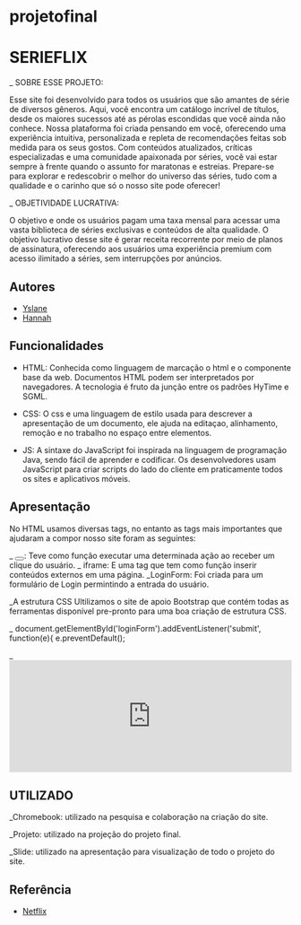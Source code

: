 # projetofinal

# SERIEFLIX

_ SOBRE ESSE PROJETO:


Esse site foi desenvolvido para todos os usuários que são amantes de série de diversos gêneros.  Aqui, você encontra um catálogo incrível de títulos, desde os maiores sucessos até as pérolas escondidas que você ainda não conhece. Nossa plataforma foi criada pensando em você, oferecendo uma experiência intuitiva, personalizada e repleta de recomendações feitas sob medida para os seus gostos. Com conteúdos atualizados, críticas especializadas e uma comunidade apaixonada por séries, você vai estar sempre à frente quando o assunto for maratonas e estreias. Prepare-se para explorar e redescobrir o melhor do universo das séries, tudo com a qualidade e o carinho que só o nosso site pode oferecer!

_ OBJETIVIDADE LUCRATIVA:


O objetivo e onde os usuários pagam uma taxa mensal para acessar uma vasta biblioteca de séries exclusivas e conteúdos de alta qualidade. O objetivo lucrativo desse site é gerar receita recorrente por meio de planos de assinatura, oferecendo aos usuários uma experiência premium com acesso ilimitado a séries, sem interrupções por anúncios.




## Autores

- [Yslane](https://www.github.com/grupo001efg)
- [Hannah](https://ww.gitgub.com/grupo001efg)


## Funcionalidades

- HTML: Conhecida como linguagem de marcação o html e o componente base da web. Documentos HTML podem ser interpretados por navegadores. A tecnologia é fruto da junção entre os padrões HyTime e SGML.

- CSS: O css e uma linguagem de estilo usada para descrever a apresentação de um documento, ele ajuda na editaçao, alinhamento, remoção e no trabalho no espaço entre elementos.

- JS: A sintaxe do JavaScript foi inspirada na linguagem de programação Java, sendo fácil de aprender e codificar. Os desenvolvedores usam JavaScript para criar scripts do lado do cliente em praticamente todos os sites e aplicativos móveis.




## Apresentação 

No HTML usamos diversas tags, no entanto as tags mais importantes que ajudaram a compor nosso site foram as seguintes:

_ <button></button>: Teve como função executar uma determinada ação ao receber um clique do usuário.
_ iframe: E uma tag que tem como função inserir conteúdos externos  em uma página.
_LoginForm: Foi criada para  um formulário de Login permintindo a entrada do usuário.

_A estrutura CSS Ultilizamos o site de apoio Bootstrap que contém todas as ferramentas disponível  pre-pronto para uma boa criação de estrutura CSS.

_ document.getElementById('loginForm').addEventListener('submit', function(e){
    e.preventDefault();
    
_<iframe width="100%" height="200" src="https://www.youtube.com/embed/Et74uifVQHQ?si=0m1eikNFTEsiwpLW" title="YouTube video player" frameborder="0"  allowfullscreen></iframe>


## UTILIZADO 

_Chromebook: utilizado na pesquisa e colaboração na criação do site.

_Projeto: utilizado na projeção do projeto final.

_Slide: utilizado na apresentação para visualização de todo o projeto do site.


## Referência

 - [Netflix](https://awesomeopensource.com/project/elangosundar/awesome-README-templates)
 


